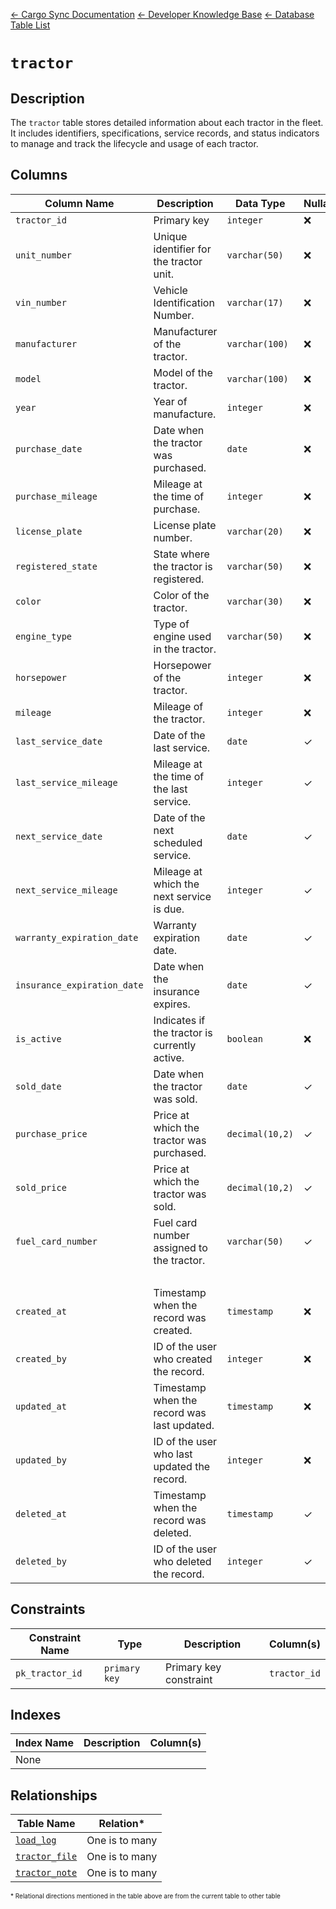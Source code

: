[← Cargo Sync Documentation](../../../../readme.md) [← Developer Knowledge Base](../../readme.md) [← Database Table List](../database-design.md)

# `tractor`

## Description

The `tractor` table stores detailed information about each tractor in the fleet. It includes identifiers, specifications, service records, and status indicators to manage and track the lifecycle and usage of each tractor.


## Columns

|Column Name|Description|Data Type|Nullable|Default|
|-|-|-|-|-|
|`tractor_id`|Primary key|`integer`|❌||
|`unit_number`|Unique identifier for the tractor unit.|`varchar(50)`|❌||
|`vin_number`|Vehicle Identification Number.|`varchar(17)`|❌||
|`manufacturer`|Manufacturer of the tractor.|`varchar(100)`|❌||
|`model`|Model of the tractor.|`varchar(100)`|❌||
|`year`|Year of manufacture.|`integer`|❌||
|`purchase_date`|Date when the tractor was purchased.|`date`|❌||
|`purchase_mileage`|Mileage at the time of purchase.|`integer`|❌|`0`|
|`license_plate`|License plate number.|`varchar(20)`|❌||
|`registered_state`|State where the tractor is registered.|`varchar(50)`|❌||
|`color`|Color of the tractor.|`varchar(30)`|❌||
|`engine_type`|Type of engine used in the tractor.|`varchar(50)`|❌||
|`horsepower`|Horsepower of the tractor.|`integer`|❌||
|`mileage`|Mileage of the tractor.|`integer`|❌|`0`|
|`last_service_date`|Date of the last service.|`date`|✓|`null`|
|`last_service_mileage`|Mileage at the time of the last service.|`integer`|✓|`null`|
|`next_service_date`|Date of the next scheduled service.|`date`|✓|`null`|
|`next_service_mileage`|Mileage at which the next service is due.|`integer`|✓|`null`|
|`warranty_expiration_date`|Warranty expiration date.|`date`|✓|`null`|
|`insurance_expiration_date`|Date when the insurance expires.|`date`|✓|`null`|
|`is_active`|Indicates if the tractor is currently active.|`boolean`|❌|`true`|
|`sold_date`|Date when the tractor was sold.|`date`|✓|`null`|
|`purchase_price`|Price at which the tractor was purchased.|`decimal(10,2)`|✓|`null`|
|`sold_price`|Price at which the tractor was sold.|`decimal(10,2)`|✓|`null`|
|`fuel_card_number`|Fuel card number assigned to the tractor.|`varchar(50)`|✓|`null`|
|&nbsp;|
|`created_at`|Timestamp when the record was created.|`timestamp`|❌|`current_timestamp`|
|`created_by`|ID of the user who created the record.|`integer`|❌|-1|
|`updated_at`|Timestamp when the record was last updated.|`timestamp`|❌|`current_timestamp`|
|`updated_by`|ID of the user who last updated the record.|`integer`|❌|-1|
|`deleted_at`|Timestamp when the record was deleted.|`timestamp`|✓|`null`|
|`deleted_by`|ID of the user who deleted the record.|`integer`|✓|`null`|

## Constraints

|Constraint Name|Type|Description|Column(s)|
|--|--|--|--|
|`pk_tractor_id`|`primary key`|Primary key constraint|`tractor_id`|

## Indexes

|Index Name|Description|Column(s)|
|-|-|-|
|None|

## Relationships

|Table Name|Relation*|
|-|-|
|[`load_log`](./load-log-table.md)|One is to many|
|[`tractor_file`](./tractor-file-table.md)|One is to many|
|[`tractor_note`](./tractor-note-table.md)|One is to many|




<span style="font-size:10px">\* Relational directions mentioned in the table above are from the current table to other table</span>